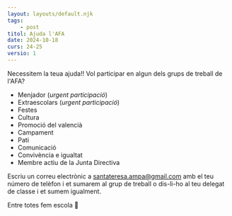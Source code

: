 ```yaml
---
layout: layouts/default.njk
tags: 
    - post
titol: Ajuda l'AFA
date: 2024-10-18
curs: 24-25
versio: 1
---
```


Necessitem la teua ajuda!! Vol participar en algun dels grups de treball de l'AFA? 

- Menjador (*urgent participació*)
- Extraescolars (*urgent participació*)
- Festes
- Cultura
- Promoció del valencià
- Campament
- Pati
- Comunicació
- Convivència e igualtat
- Membre actiu de la Junta Directiva 

Escriu un correu electrònic a santateresa.ampa@gmail.com amb el teu número de telèfon i et sumarem al grup de treball o dis-li-ho al teu delegat de classe i et sumem igualment.

Entre totes fem escola 💜